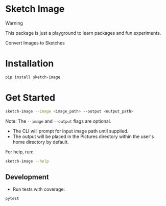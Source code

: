 # Sketch Image

> [!WARNING]
> This package is just a playground to learn packages and fun experiments.

Convert Images to Sketches

# Installation

```bash
pip install sketch-image
```

# Get Started

```bash
sketch-image --image <image_path> --output <output_path>
```

Note: The `--image` and `--output` flags are optional.

- The CLI will prompt for input image path until supplied.
- The output will be placed in the Pictures directory within the user's home directory by default.

For help, run:

```bash
sketch-image --help
```

## Development

- Run tests with coverage:

```bash
pytest
```
